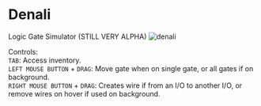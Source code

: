 # Denali
Logic Gate Simulator (STILL VERY ALPHA)
![denali](https://repository-images.githubusercontent.com/403918808/3f29e36b-64ff-427a-a5c4-9074ee1d4e45)

Controls:  
  ```TAB```: Access inventory.  
  ```LEFT MOUSE BUTTON``` + ```DRAG```: Move gate when on single gate, or all gates if on background.  
  ```RIGHT MOUSE BUTTON``` + ```DRAG```: Creates wire if from an I/O to another I/O, or remove wires on hover if used on background.
